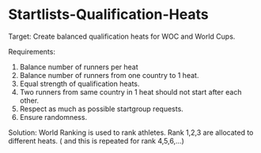 # Startlists-Qualification-Heats

Target: 
Create balanced qualification heats for WOC and World Cups.

Requirements:
1. Balance number of runners per heat
2. Balance number of runners from one country to 1 heat.
3. Equal strength of qualification heats. 
4. Two runners from same country in 1 heat should not start after each other.
5. Respect as much as possible startgroup requests.
6. Ensure randomness. 

Solution:
World Ranking is used to rank athletes. 
Rank 1,2,3 are allocated to different heats. 
( and this is repeated for rank 4,5,6,...)
